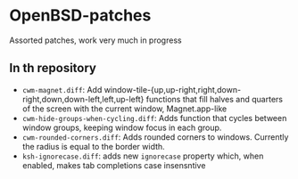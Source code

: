# OpenBSD-patches
Assorted patches, work very much in progress

## In th repository

- `cwm-magnet.diff`: Add window-tile-{up,up-right,right,down-right,down,down-left,left,up-left} functions that fill halves and quarters of the screen with the current window, Magnet.app-like
- `cwm-hide-groups-when-cycling.diff`: Adds function that cycles between window groups, keeping window focus in each group.
- `cwm-rounded-corners.diff`: Adds rounded corners to windows. Currently the radius is equal to the border width.
- `ksh-ignorecase.diff`: adds new `ignorecase` property which, when enabled, makes tab completions case insensntive
